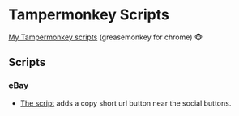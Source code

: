 # Tampermonkey Scripts
[My Tampermonkey scripts](https://greasyfork.org/en/users/32144-ariel) (greasemonkey for chrome) :monkey_face: 

## Scripts
### eBay
* [The script](ebay/ebay_add-copy-short-url-btn.user.js) adds a copy short url button near the social buttons.
